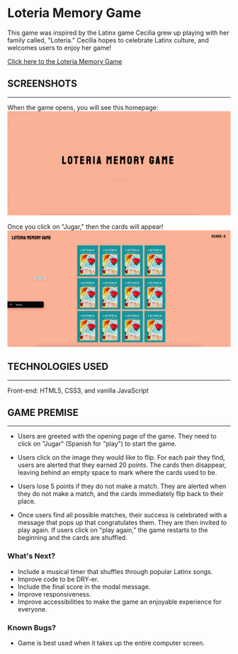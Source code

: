# Loteria Memory Game

This game was inspired by the Latinx game Cecilia grew up playing with her family called, "Loteria." Cecilia hopes to celebrate Latinx culture, and welcomes users to enjoy her game! 

[Click here to the Loteria Memory Game](https://lilly-27.github.io/Loteria-Memory-Game/index.html)

## SCREENSHOTS
---
When the game opens, you will see this homepage: 
![Homepage of Loteria Memory Game](lib/screenshots/home.png)

Once you click on "Jugar," then the cards will appear! 
![Initial Start Page of Loteria Memory Game](lib/screenshots/startpage.png)

## TECHNOLOGIES USED
---
Front-end: HTML5, CSS3, and vanilla JavaScript

## GAME PREMISE
---------------

- Users are greeted with the opening page of the game. They need to click on "Jugar" (Spanish for "play") to start the game. 

- Users click on the image they would like to flip. For each pair they find, users are alerted that they earned 20 points. The cards then disappear, leaving behind an empty space to mark where the cards used to be. 

- Users lose 5 points if they do not make a match. They are alerted when they do not make a match, and the cards immediately flip back to their place. 

- Once users find all possible matches, their success is celebrated with a message that pops up that congratulates them. They are then invited to play again. If users click on "play again," the game restarts to the beginning and the cards are shuffled. 

### What's Next?
- Include a musical timer that shuffles through popular Latinx songs.
- Improve code to be DRY-er. 
- Include the final score in the modal message. 
- Improve responsiveness.
- Improve accessibilities to make the game an enjoyable experience for everyone.

### Known Bugs?
- Game is best used when it takes up the entire computer screen.
